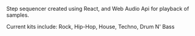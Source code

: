 Step sequencer created using React, and Web Audio Api for playback of samples.

Current kits include: 
    Rock,
    Hip-Hop,
    House,
    Techno,
    Drum N' Bass

